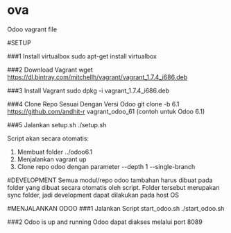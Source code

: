 # ova
Odoo vagrant file

#SETUP

###1 Install virtualbox
sudo apt-get install virtualbox

###2 Download Vagrant
wget https://dl.bintray.com/mitchellh/vagrant/vagrant_1.7.4_i686.deb

###3 Install Vagrant
sudo dpkg -i vagrant_1.7.4_i686.deb

###4 Clone Repo Sesuai Dengan Versi Odoo
git clone -b 6.1 https://github.com/andhit-r vagrant_odoo_61 (contoh untuk Odoo 6.1)

###5 Jalankan setup.sh
./setup.sh

Script akan secara otomatis:

1. Membuat folder ../odoo6.1
2. Menjalankan vagrant up
3. Clone repo odoo dengan parameter --depth 1 --single-branch

#DEVELOPMENT
Semua modul/repo odoo tambahan harus dibuat pada folder yang dibuat secara otomatis oleh script. Folder tersebut merupakan sync folder, jadi development dapat dilakukan pada host OS

#MENJALANKAN ODOO
###1 Jalankan Script start_odoo.sh
./start_odoo.sh

###2 Odoo is up and running
Odoo dapat diakses melalui port 8089


